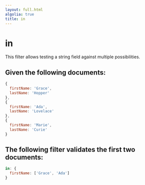 ```yaml
---
layout: full.html
algolia: true
title: in
---
```


# in

This filter allows testing a string field against multiple possibilities.

## Given the following documents:

```javascript
{
  firstName: 'Grace',
  lastName: 'Hopper'
},
{
  firstName: 'Ada',
  lastName: 'Lovelace'
},
{
  firstName: 'Marie',
  lastName: 'Curie'
}
```

## The following filter validates the first two documents:

```javascript
in: {
  firstName: ['Grace', 'Ada']
}
```

